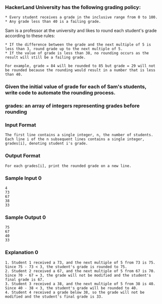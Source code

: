 ### HackerLand University has the following grading policy:
```
* Every student receives a grade in the inclusive range from 0 to 100.
* Any grade less than 40 is a failing grade.
```

Sam is a professor at the university and likes to round each student's grade according to these rules:
```
* If the difference between the grade and the next multiple of 5 is less than 3, round grade up to the next multiple of 5.
* If the value of grade is less than 38, no rounding occurs as the result will still be a failing grade.

For example, grade = 84 will be rounded to 85 but grade = 29 will not be rounded because the rounding would result in a number that is less than 40.
```

### Given the initial value of grade for each of Sam's  students, write code to automate the rounding process.

### grades: an array of integers representing grades before rounding

### Input Format
```
The first line contains a single integer, n, the number of students.
Each line i of the n subsequent lines contains a single integer, grades[i], denoting student i's grade.
```

### Output Format
```
For each grades[i], print the rounded grade on a new line.
```

### Sample Input 0
```
4
73
67
38
33
```

### Sample Output 0
```
75
67
40
33
```

### Explanation 0
```
1. Student 1 received a 73, and the next multiple of 5 from 73 is 75. Since 75 - 73 < 3, the student's grade is rounded to 75.
2. Student 2 received a 67, and the next multiple of 5 from 67 is 70. Since 70 - 67 = 3, the grade will not be modified and the student's final grade is 67.
3. Student 3 received a 38, and the next multiple of 5 from 38 is 40. Since 40 - 38 < 3, the student's grade will be rounded to 40.
4. Student 4 received a grade below 38, so the grade will not be modified and the student's final grade is 33.
```

